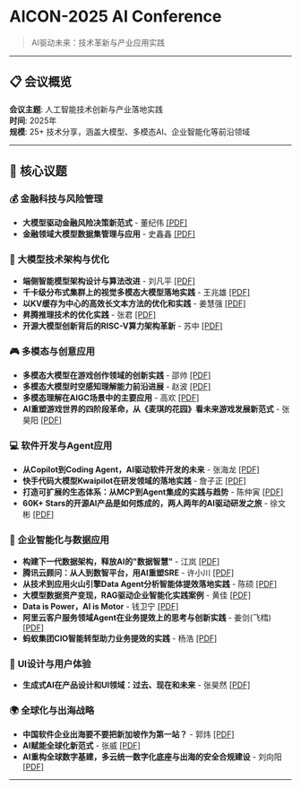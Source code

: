 # AICON-2025 AI Conference
> AI驱动未来：技术革新与产业应用实践

---

## 📋 会议概览

**会议主题**: 人工智能技术创新与产业落地实践  
**时间**: 2025年  
**规模**: 25+ 技术分享，涵盖大模型、多模态AI、企业智能化等前沿领域

---

## 🎯 核心议题

### 💰 **金融科技与风险管理**
- **大模型驱动金融风险决策新范式** - 董纪伟 [[PDF]](./董纪伟_大模型驱动金融风险决策新范式_v2.2.pdf)
- **金融领域大模型数据集管理与应用** - 史鑫鑫 [[PDF]](./史鑫鑫_金融领域大模型数据集管理与应用.pdf)

### 🤖 **大模型技术架构与优化**
- **端侧智能模型架构设计与算法改进** - 刘凡平 [[PDF]](./刘凡平-端侧智能模型架构设计与算法改进.pdf)
- **千卡级分布式集群上的视觉多模态大模型落地实践** - 王兆雄 [[PDF]](./千卡级分布式集群上的视觉多模态大模型落地实践-王兆雄.pdf)
- **以KV缓存为中心的高效长文本方法的优化和实践** - 姜慧强 [[PDF]](./姜慧强-以+KV+缓存为中心的高效长文本方法的优化和实践.pdf)
- **昇腾推理技术的优化实践** - 张君 [[PDF]](./张君-昇腾推理技术的优化实践.pdf)
- **开源大模型创新背后的RISC-V算力架构革新** - 苏中 [[PDF]](./苏中-开源大模型创新背后的+RISC-V+算力架构革新.pdf)

### 🎮 **多模态与创意应用**
- **多模态大模型在游戏创作领域的创新实践** - 邵帅 [[PDF]](./多模态大模型在游戏创作领域的创新实践-邵帅.pdf)
- **多模态大模型时空感知理解能力前沿进展** - 赵波 [[PDF]](./赵波-多模态大模型时空感知理解能力前沿进展.pdf)
- **多模态理解在AIGC场景中的主要应用** - 高欢 [[PDF]](./高欢-多模态理解在+AIGC+场景中的主要应用.pdf)
- **AI重塑游戏世界的四阶段革命，从《麦琪的花园》看未来游戏发展新范式** - 张昊阳 [[PDF]](./张昊阳-AI+重塑游戏世界的四阶段革命，从《麦琪的花园》看未来游戏发展新范式.pdf)

### 💻 **软件开发与Agent应用**
- **从Copilot到Coding Agent，AI驱动软件开发的未来** - 张海龙 [[PDF]](./张海龙-从+Copilot+到+Coding+Agent，AI+驱动软件开发的未来.pdf)
- **快手代码大模型Kwaipilot在研发领域的落地实践** - 詹子正 [[PDF]](./詹子正-快手代码大模型+Kwaipilot+在研发领域的落地实践.pdf)
- **打造可扩展的生态体系：从MCP到Agent集成的实践与趋势** - 陈仲寅 [[PDF]](./陈仲寅-打造可扩展的生态体系：从+MCP+到+Agent+集成的实践与趋势.pdf)
- **60K+ Stars的开源AI产品是如何炼成的，两人两年的AI驱动研发之旅** - 徐文彬 [[PDF]](./徐文彬-60K+Stars+的开源+AI+产品是如何炼成的，两人两年的+AI+驱动研发之旅.pdf)

### 🏢 **企业智能化与数据应用**
- **构建下一代数据架构，释放AI的"数据智慧"** - 江岚 [[PDF]](./江岚-构建下一代数据架构，释放+AI+的&ldquo;数据智慧&rdquo;.pdf)
- **腾讯云顾问：从人到数智平台，用AI重塑SRE** - 许小川 [[PDF]](./许小川-腾讯云顾问：从人到数智平台，用+AI+重塑+SRE.pdf)
- **从技术到应用火山引擎Data Agent分析智能体提效落地实践** - 陈硕 [[PDF]](./陈硕-从技术到应用火山引擎+Data+Agent+分析智能体提效落地实践.pdf)
- **大模型数据资产变现，RAG驱动企业智能化实践案例** - 黄佳 [[PDF]](./黄佳-大模型+数据资产变现，RAG+驱动企业智能化实践案例.pdf)
- **Data is Power，AI is Motor** - 钱卫宁 [[PDF]](./钱卫宁-Data+is+Power，AI+is+Motor.pdf)
- **阿里云客户服务领域Agent在业务提效上的思考与创新实践** - 姜剑(飞樰) [[PDF]](./阿里云客户服务领域Agent在业务提效上的思考与创新实践_姜剑\(飞樰\)_0522.pdf)
- **蚂蚁集团CIO智能转型助力业务提效的实践** - 杨浩 [[PDF]](./蚂蚁集团CIO智能转型助力业务提效的实践-杨浩.pdf)

### 🎨 **UI设计与用户体验**
- **生成式AI在产品设计和UI领域：过去、现在和未来** - 张昊然 [[PDF]](./张昊然-生成式+AI+在产品设计和+UI+领域：过去、现在和未来.pdf)

### 🌍 **全球化与出海战略**
- **中国软件企业出海要不要把新加坡作为第一站？** - 郭炜 [[PDF]](./郭炜_中国软件企业出海要不要把新加坡作为第一站？+v1.0.pdf)
- **AI赋能全球化新范式** - 张威 [[PDF]](./张威-AI赋能全球化新范式-终版.pdf)
- **AI重构全球数字基建，多云统一数字化底座与出海的安全合规建设** - 刘向阳 [[PDF]](./刘向阳-AI重构全球数字基建，多云统一数字化底座与出海的安全合规建设.pdf)

---

